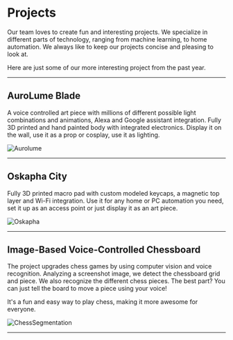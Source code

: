 # Projects

Our team loves to create fun and interesting projects. We specialize in different parts of technology, ranging from machine learning, to home automation. We always like to keep our projects concise and pleasing to look at.

Here are just some of our more interesting project from the past year.

---

## AuroLume Blade

A voice controlled art piece with millions of different possible light combinations and animations, Alexa and Google assistant integration. Fully 3D printed and hand painted body with integrated electronics. Display it on the wall, use it as a prop or cosplay, use it as lighting.

![Aurolume](assets/project_gifs/balde.gif)

---

## Oskapha City

Fully 3D printed macro pad with custom modeled keycaps, a magnetic top layer and Wi-Fi integration. Use it for any home or PC automation you need, set it up as an access point or just display it as an art piece.

![Oskapha](assets/project_gifs/oskapha.gif)

---

## Image-Based Voice-Controlled Chessboard

The project upgrades chess games by using computer vision and voice recognition.
Analyzing a screenshot image, we detect the chessboard grid and piece. We also recognize the different chess pieces. The best part? You can just tell the board to move a piece using your voice!

It's a fun and easy way to play chess, making it more awesome for everyone.

![ChessSegmentation](assets/project_gifs/chess.gif)

---


